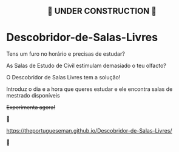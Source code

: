 ## <p style="text-align: center;"> 🚧 UNDER CONSTRUCTION 🚧 </p>

# Descobridor-de-Salas-Livres

Tens um furo no horário e precisas de estudar?

As Salas de Estudo de Civil estimulam demasiado o teu olfacto?

O Descobridor de Salas Livres tem a solução!

Introduz o dia e a hora que queres estudar e ele encontra salas de mestrado disponíveis

~~Experimenta agora!~~

🚧

https://theportugueseman.github.io/Descobridor-de-Salas-Livres/

🚧
